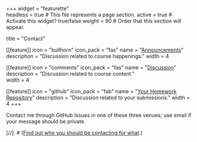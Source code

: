 +++
widget = "featurette"  
headless = true  # This file represents a page section.
active = true  # Activate this widget? true/false
weight = 80  # Order that this section will appear.

title = "Contact"

[[feature]]
  icon = "bullhorn"
  icon_pack = "fas"
  name = "[Announcements](https://github.com/USF-Psych-DataSci-2020/Announcements/issues)"
  description = "Discussion related to course happenings."
  width = 4
  
[[feature]]
  icon = "comments"
  icon_pack = "fas"
  name = "[Discussion](https://github.com/USF-Psych-DataSci-2020/Discussion/issues)"
  description = "Discussion related to course content."  
  width = 4
  
[[feature]]
  icon = "github"
  icon_pack = "fab"
  name = "[Your Homework Repository](https://github.com/USF-Psych-DataSci-2020)"
  description = "Discussion related to your submissions."
  width = 4
+++

Contact me through GitHub Issues in one of these three venues; use email if your message should be private. 

[//]: # ([Find out who you should be contacting for what](/whotocontact).)
